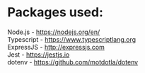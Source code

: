 # Packages used:
Node.js - https://nodejs.org/en/  
Typescript - https://www.typescriptlang.org  
ExpressJS - http://expressjs.com  
Jest - https://jestjs.io  
dotenv - https://github.com/motdotla/dotenv  